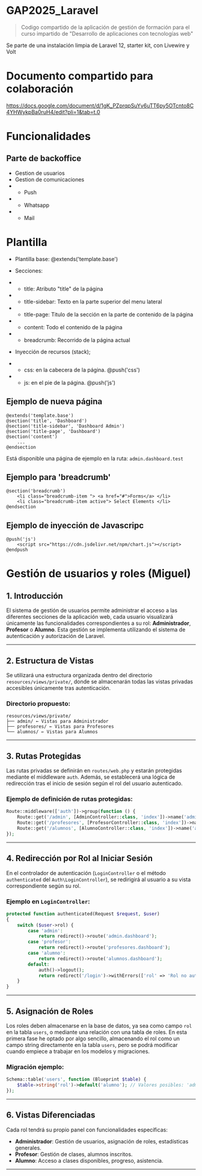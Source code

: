 # GAP2025_Laravel
> Codigo compartido de la aplicación de gestión de formación para el curso impartido de "Desarrollo de aplicaciones con tecnologías web"

Se parte de una instalación limpia de Laravel 12, starter kit, con Livewire y Volt

# Documento compartido para colaboración
https://docs.google.com/document/d/1gK_PZprqpSuYv6uTT6py5OTcnto8C4YHWykpBa0ruH4/edit?pli=1&tab=t.0

# Funcionalidades
## Parte de backoffice
- Gestion de usuarios
- Gestion de comunicaciones
- - Push
- - Whatsapp
- - Mail

# Plantilla
- Plantilla base: @extends('template.base')
- Secciones:
- - title: Atributo "title" de la página
- - title-sidebar: Texto en la parte superior del menu lateral
- - title-page: Titulo de la sección en la parte de contenido de la página
- - content: Todo el contenido de la página
- - breadcrumb: Recorrido de la página actual

- Inyección de recursos (stack);
- - css: en la cabecera de la página. @push('css')
- - js: en el pie de la página. @push('js')

## Ejemplo de nueva página
```
@extends('template.base')
@section('title', 'Dashboard')
@section('title-sidebar', 'Dashboard Admin')
@section('title-page', 'Dashboard')
@section('content')
    ...
@endsection
```

Está disponible una página de ejemplo en la ruta: `admin.dashboard.test`


## Ejemplo para 'breadcrumb'
```
@section('breadcrumb')
    <li class="breadcrumb-item "> <a href="#">Forms</a> </li>
    <li class="breadcrumb-item active"> Select Elements </li> 
@endsection 
```

## Ejemplo de inyección de Javascripc
```
@push('js')
    <script src="https://cdn.jsdelivr.net/npm/chart.js"></script>
@endpush
```


# Gestión de usuarios y roles (Miguel)

## 1. Introducción
El sistema de gestión de usuarios permite administrar el acceso a las diferentes secciones de la aplicación web, cada usuario visualizará únicamente las funcionalidades correspondientes a su rol: **Administrador**, **Profesor** o **Alumno**. Esta gestión se implementa utilizando el sistema de autenticación y autorización de Laravel.

---

## 2. Estructura de Vistas
Se utilizará una estructura organizada dentro del directorio `resources/views/private/`, donde se almacenarán todas las vistas privadas accesibles únicamente tras autenticación.

### Directorio propuesto:
```
resources/views/private/
├── admin/ ← Vistas para Administrador
├── profesores/ ← Vistas para Profesores
└── alumnos/ ← Vistas para Alumnos
```

---

## 3. Rutas Protegidas
Las rutas privadas se definirán en `routes/web.php` y estarán protegidas mediante el middleware `auth`. Además, se establecerá una lógica de redirección tras el inicio de sesión según el rol del usuario autenticado.

### Ejemplo de definición de rutas protegidas:
```php
Route::middleware(['auth'])->group(function () {
    Route::get('/admin', [AdminController::class, 'index'])->name('admin.dashboard');
    Route::get('/profesores', [ProfesorController::class, 'index'])->name('profesores.dashboard');
    Route::get('/alumnos', [AlumnoController::class, 'index'])->name('alumnos.dashboard');
});
```

---

## 4. Redirección por Rol al Iniciar Sesión
En el controlador de autenticación (`LoginController` o el método `authenticated` del `Auth\LoginController`), se redirigirá al usuario a su vista correspondiente según su rol.

### Ejemplo en `LoginController`:
```php
protected function authenticated(Request $request, $user)
{
    switch ($user->rol) {
        case 'admin':
            return redirect()->route('admin.dashboard');
        case 'profesor':
            return redirect()->route('profesores.dashboard');
        case 'alumno':
            return redirect()->route('alumnos.dashboard');
        default:
            auth()->logout();
            return redirect('/login')->withErrors(['rol' => 'Rol no autorizado.']);
    }
}
```

---

## 5. Asignación de Roles
Los roles deben almacenarse en la base de datos, ya sea como campo `rol` en la tabla `users`, o mediante una relación con una tabla de roles. En esta primera fase he optado por algo sencillo, almacenando el rol como un campo string directamente en la tabla `users`, pero se podrá modificar cuando empiece a trabajar en los modelos y migraciones.

### Migración ejemplo:
```php
Schema::table('users', function (Blueprint $table) {
    $table->string('rol')->default('alumno'); // Valores posibles: 'admin', 'profesor', 'alumno'
});
```

---

## 6. Vistas Diferenciadas
Cada rol tendrá su propio panel con funcionalidades específicas:

- **Administrador**: Gestión de usuarios, asignación de roles, estadísticas generales.
- **Profesor**: Gestión de clases, alumnos inscritos.
- **Alumno**: Acceso a clases disponibles, progreso, asistencia.

---